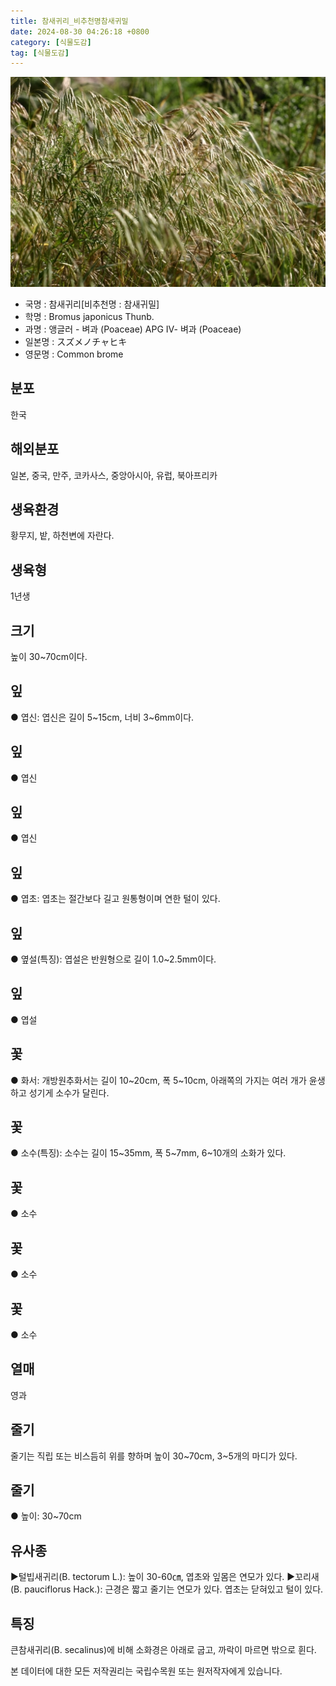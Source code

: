 ```yaml
---
title: 참새귀리_비추천명참새귀밀
date: 2024-08-30 04:26:18 +0800
category: [식물도감]
tag: [식물도감]
---
```




![참새귀리[비추천명 : 참새귀밀]](/assets/img/fileUpload/plants/basic/Gramineae/Bromus/14324/14324_1_th2.jpg)
- 국명 : 참새귀리[비추천명 : 참새귀밀]
- 학명 : Bromus japonicus Thunb.
- 과명 : 앵글러 - 벼과 (Poaceae) APG Ⅳ- 벼과 (Poaceae)
- 일본명 : スズメノチャヒキ
- 영문명 : Common brome


## 분포
한국
## 해외분포
일본, 중국, 만주, 코카사스, 중앙아시아, 유럽, 북아프리카
## 생육환경
황무지, 밭, 하천변에 자란다.
## 생육형
1년생
## 크기
높이 30~70cm이다.
## 잎
● 엽신: 엽신은 길이 5~15cm, 너비 3~6mm이다.
## 잎
● 엽신
## 잎
● 엽신
## 잎
● 엽초: 엽초는 절간보다 길고 원통형이며 연한 털이 있다.
## 잎
● 옆설(특징): 엽설은 반원형으로 길이 1.0~2.5mm이다.
## 잎
● 엽설
## 꽃
● 화서: 개방원추화서는 길이 10~20cm, 폭 5~10cm, 아래쪽의 가지는 여러 개가 윤생하고 성기게 소수가 달린다.
## 꽃
● 소수(특징): 소수는 길이 15~35mm, 폭 5~7mm, 6~10개의 소화가 있다.
## 꽃
● 소수
## 꽃
● 소수
## 꽃
● 소수
## 열매
영과
## 줄기
줄기는 직립 또는 비스듬히 위를 향하며 높이 30~70cm, 3~5개의 마디가 있다.
## 줄기
● 높이: 30~70cm
## 유사종
▶털빕새귀리(B. tectorum L.): 높이 30-60㎝, 엽초와 잎몸은 연모가 있다.
▶꼬리새(B. pauciflorus Hack.): 근경은 짧고 줄기는 연모가 있다. 엽초는 닫혀있고 털이 있다.
## 특징
큰참새귀리(B. secalinus)에 비해 소화경은 아래로 굽고, 까락이 마르면 밖으로 휜다.






본 데이터에 대한 모든 저작권리는 국립수목원 또는 원저작자에게 있습니다.
